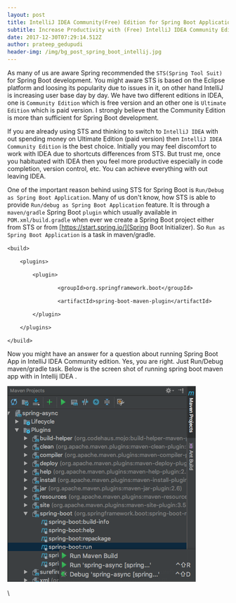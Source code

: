 ```yaml
---
layout: post
title: IntelliJ IDEA Community(Free) Edition for Spring Boot Applications in 2018
subtitle: Increase Productivity with (Free) IntelliJ IDEA Community Edition Spring Boot
date: 2017-12-30T07:29:14.512Z
author: prateep_gedupudi
header-img: /img/bg_post_spring_boot_intellij.jpg
---
```

As many of us are aware Spring recommended the `STS(Spring Tool Suit)` for Spring Boot development. You might aware STS is based on the Eclipse platform and loosing its popularity due to issues in it, on other hand IntelliJ is increasing user base day by day. We have two different editions in IDEA, one is `Community Edition` which is free version and an other one is `Ultimate Edition` which is paid version. I strongly believe that the Community Edition is more than sufficient for Spring Boot development.    

If you are already using STS and thinking to switch to `IntelliJ IDEA` with out spending money on Ultimate Edition (paid version) then `IntelliJ IDEA Community Edition` is the best choice. Initially you may feel discomfort to work with IDEA due to shortcuts differences from STS. But trust me, once you habituated with IDEA then you feel more productive especially in code completion, version control, etc. You can achieve everything with out leaving IDEA.

One of the important reason behind using STS for Spring Boot is `Run/Debug as Spring Boot Application`. Many of us don't know, how STS is able to provide `Run/debug as Spring Boot Application` feature. It is through a `maven/gradle` Spring Boot `plugin` which usually available in `POM.xml/build.gradle` when ever we create a Spring Boot project either from STS or from \[https://start.spring.io/](Spring Boot Initializer). So `Run as Spring Boot Application` is a task in maven/gradle.  

```
<build>
```

```
	<plugins>
```

```
		<plugin>
```

```
				<groupId>org.springframework.boot</groupId>
```

```
				<artifactId>spring-boot-maven-plugin</artifactId>
```

```
		</plugin>
```

```
	</plugins>
```

```
</build>
```

Now you might have an answer for a question about running Spring Boot App in IntelliJ IDEA Community edition. Yes, you are right. Just Run/Debug maven/gradle task. Below is the screen shot of running spring boot maven app with in Intellij IDEA . 

![null](/img/maven_spring_boot_runas.png)

\
